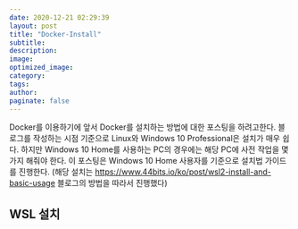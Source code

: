 ```yaml
---
date: 2020-12-21 02:29:39
layout: post
title: "Docker-Install"
subtitle:
description:
image:
optimized_image:
category:
tags:
author:
paginate: false
---
```

Docker를 이용하기에 앞서 Docker를 설치하는 방법에 대한 포스팅을 하려고한다.
블로그를 작성하는 시점 기준으로 Linux와 Windows 10 Professional은 설치가 매우 쉽다. 하지만 Windows 10 Home를 사용하는 PC의 경우에는 해당 PC에 사전 작업을 몇가지 해줘야 한다. 이 포스팅은 Windows 10 Home 사용자를 기준으로 설치법 가이드를 진행한다. (해당 설치는 https://www.44bits.io/ko/post/wsl2-install-and-basic-usage 블로그의 방법을 따라서 진행했다)

## WSL 설치
